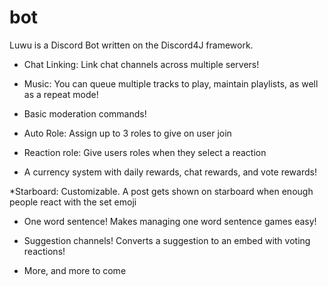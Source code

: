 # bot
Luwu is a Discord Bot written on the Discord4J framework.



* Chat Linking: Link chat channels across multiple servers!

* Music: You can queue multiple tracks to play, maintain playlists, as well as a repeat mode!

* Basic moderation commands!

* Auto Role: Assign up to 3 roles to give on user join

* Reaction role: Give users roles when they select a reaction

* A currency system with daily rewards, chat rewards, and vote rewards!

*Starboard: Customizable. A post gets shown on starboard when enough people react with the set emoji

* One word sentence! Makes managing one word sentence games easy!

* Suggestion channels! Converts a suggestion to an embed with voting reactions!

* More, and more to come




